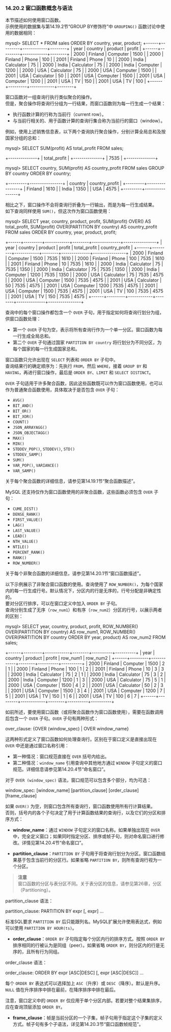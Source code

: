 ### 14.20.2 窗口函数概念与语法

本节描述如何使用窗口函数。  
示例使用的数据集与第14.19.2节“GROUP BY修饰符”中 `GROUPING()` 函数讨论中使用的数据相同：

mysql> SELECT * FROM sales ORDER BY country, year, product;
+------+---------+------------+--------+
| year | country | product    | profit |
+------+---------+------------+--------+
| 2000 | Finland | Computer   |   1500 |
| 2000 | Finland | Phone      |    100 |
| 2001 | Finland | Phone      |     10 |
| 2000 | India   | Calculator |     75 |
| 2000 | India   | Calculator |     75 |
| 2000 | India   | Computer   |   1200 |
| 2000 | USA     | Calculator |     75 |
| 2000 | USA     | Computer   |   1500 |
| 2001 | USA     | Calculator |     50 |
| 2001 | USA     | Computer   |   1500 |
| 2001 | USA     | Computer   |   1200 |
| 2001 | USA     | TV         |    150 |
| 2001 | USA     | TV         |    100 |
+------+---------+------------+--------+

窗口函数对一组查询行执行类似聚合的操作。  
但是，聚合操作将查询行分组为一行结果，而窗口函数则为每一行生成一个结果：

- 执行函数计算的行称为当前行（current row）。
- 与当前行相关的、用于函数计算的查询行集合称为当前行的窗口（window）。

例如，使用上述销售信息表，以下两个查询执行聚合操作，分别计算全局总和及按国家分组的总和：

mysql> SELECT SUM(profit) AS total_profit
       FROM sales;

+--------------+
| total_profit |
+--------------+
|         7535 |
+--------------+

mysql> SELECT country, SUM(profit) AS country_profit
       FROM sales
       GROUP BY country
       ORDER BY country;

+---------+----------------+
| country | country_profit |
+---------+----------------+
| Finland |           1610 |
| India   |           1350 |
| USA     |           4575 |
+---------+----------------+

相比之下，窗口操作不会将查询行折叠为一行输出，而是为每一行生成结果。  
如下查询同样使用 `SUM()`，但这次作为窗口函数使用：

mysql> SELECT
         year, country, product, profit,
         SUM(profit) OVER() AS total_profit,
         SUM(profit) OVER(PARTITION BY country) AS country_profit
       FROM sales
       ORDER BY country, year, product, profit;

+------+---------+------------+--------+--------------+----------------+
| year | country | product    | profit | total_profit | country_profit |
+------+---------+------------+--------+--------------+----------------+
| 2000 | Finland | Computer   |   1500 |         7535 |           1610 |
| 2000 | Finland | Phone      |    100 |         7535 |           1610 |
| 2001 | Finland | Phone      |     10 |         7535 |           1610 |
| 2000 | India   | Calculator |     75 |         7535 |           1350 |
| 2000 | India   | Calculator |     75 |         7535 |           1350 |
| 2000 | India   | Computer   |   1200 |         7535 |           1350 |
| 2000 | USA     | Calculator |     75 |         7535 |           4575 |
| 2000 | USA     | Computer   |   1500 |         7535 |           4575 |
| 2001 | USA     | Calculator |     50 |         7535 |           4575 |
| 2001 | USA     | Computer   |   1200 |         7535 |           4575 |
| 2001 | USA     | Computer   |   1500 |         7535 |           4575 |
| 2001 | USA     | TV         |    100 |         7535 |           4575 |
| 2001 | USA     | TV         |    150 |         7535 |           4575 |
+------+---------+------------+--------+--------------+----------------+

查询中的每个窗口操作都包含一个 `OVER` 子句，用于指定如何将查询行划分为组，供窗口函数处理：

- 第一个 `OVER` 子句为空，表示将所有查询行作为一个单一分区。窗口函数为每一行生成全局总和。
- 第二个 `OVER` 子句通过国家 `PARTITION BY country` 将行划分为不同分区，为每个国家的每一行生成国家总和。

窗口函数只允许出现在 `SELECT` 列表和 `ORDER BY` 子句中。  
查询结果行的确定顺序为：先执行 `FROM`，然后 `WHERE`，接着 `GROUP BY` 和 `HAVING`，再进行窗口操作，最后是 `ORDER BY`、`LIMIT` 和 `SELECT DISTINCT`。

`OVER` 子句适用于许多聚合函数，因此这些函数既可以作为窗口函数使用，也可以作为普通聚合函数使用，具体取决于是否包含 `OVER` 子句：

- `AVG()`
- `BIT_AND()`
- `BIT_OR()`
- `BIT_XOR()`
- `COUNT()`
- `JSON_ARRAYAGG()`
- `JSON_OBJECTAGG()`
- `MAX()`
- `MIN()`
- `STDDEV_POP()`, `STDDEV()`, `STD()`
- `STDDEV_SAMP()`
- `SUM()`
- `VAR_POP()`, `VARIANCE()`
- `VAR_SAMP()`

关于每个聚合函数的详细信息，请参见第14.19.1节“聚合函数描述”。

MySQL 还支持仅作为窗口函数使用的非聚合函数，这些函数必须包含 `OVER` 子句：

- `CUME_DIST()`
- `DENSE_RANK()`
- `FIRST_VALUE()`
- `LAG()`
- `LAST_VALUE()`
- `LEAD()`
- `NTH_VALUE()`
- `NTILE()`
- `PERCENT_RANK()`
- `RANK()`
- `ROW_NUMBER()`

关于每个非聚合函数的详细信息，请参见第14.20.1节“窗口函数描述”。

以下示例展示了非聚合窗口函数的使用。查询使用了 `ROW_NUMBER()`，为每个国家内的每一行生成行号。默认情况下，分区内的行是无序的，行号分配是非确定性的。  
要对分区行排序，可以在窗口定义中加入 `ORDER BY` 子句。  
查询分别生成了无序（`row_num1`）和有序（`row_num2`）分区的行号，以展示两者的区别：

mysql> SELECT
         year, country, product, profit,
         ROW_NUMBER() OVER(PARTITION BY country) AS row_num1,
         ROW_NUMBER() OVER(PARTITION BY country ORDER BY year, product) AS row_num2
       FROM sales;

+------+---------+------------+--------+----------+----------+
| year | country | product    | profit | row_num1 | row_num2 |
+------+---------+------------+--------+----------+----------+
| 2000 | Finland | Computer   |   1500 |        2 |        1 |
| 2000 | Finland | Phone      |    100 |        1 |        2 |
| 2001 | Finland | Phone      |     10 |        3 |        3 |
| 2000 | India   | Calculator |     75 |        2 |        1 |
| 2000 | India   | Calculator |     75 |        3 |        2 |
| 2000 | India   | Computer   |   1200 |        1 |        3 |
| 2000 | USA     | Calculator |     75 |        5 |        1 |
| 2000 | USA     | Computer   |   1500 |        4 |        2 |
| 2001 | USA     | Calculator |     50 |        2 |        3 |
| 2001 | USA     | Computer   |   1500 |        3 |        4 |
| 2001 | USA     | Computer   |   1200 |        7 |        5 |
| 2001 | USA     | TV         |    150 |        1 |        6 |
| 2001 | USA     | TV         |    100 |        6 |        7 |
+------+---------+------------+--------+----------+----------+

如前所述，要使用窗口函数（或将聚合函数作为窗口函数使用），需要在函数调用后包含一个 `OVER` 子句。`OVER` 子句有两种形式：

over_clause:
    {OVER (window_spec) | OVER window_name}

这两种形式定义了窗口函数如何处理查询行。区别在于窗口定义是直接出现在 `OVER` 中还是通过窗口名称引用：

- 第一种情况：窗口规范直接在 `OVER` 括号内给出。
- 第二种情况：`window_name` 引用查询中其他地方通过 `WINDOW` 子句定义的窗口规范。详细信息请参见第14.20.4节“命名窗口”。

对于 `OVER (window_spec)` 语法，窗口规范可以包含多个部分，均为可选：

window_spec:
    [window_name] [partition_clause] [order_clause] [frame_clause]

如果 `OVER()` 为空，则窗口包含所有查询行，窗口函数使用所有行计算结果。  
否则，括号内的各个子句决定了用于计算函数结果的查询行，以及它们的分区和排序方式：

- **window_name**：通过 `WINDOW` 子句定义的窗口名称。如果单独出现在 `OVER` 中，完全定义窗口；如果同时指定分区、排序或帧子句，则对命名窗口进行修改。详情见第14.20.4节“命名窗口”。
  
- **partition_clause**：`PARTITION BY` 子句用于将查询行划分为分区。窗口函数结果基于包含当前行的分区行。如果省略 `PARTITION BY`，则所有查询行视为一个分区。

> **注意**  
> 窗口函数的分区与表分区不同。关于表分区的信息，请参见第26章，分区（Partitioning）。

partition_clause 语法：

partition_clause:
    PARTITION BY expr [, expr] ...

标准SQL要求 `PARTITION BY` 后只能跟列名。MySQL扩展允许使用表达式，例如可以使用 `PARTITION BY HOUR(ts)`。

- **order_clause**：`ORDER BY` 子句指定每个分区内行的排序方式。按照 `ORDER BY` 排序相同的行被认为是同组（peer）。如果省略 `ORDER BY`，则分区内的行是无序的，且所有行为同组。

order_clause 语法：

order_clause:
    ORDER BY expr [ASC|DESC] [, expr [ASC|DESC]] ...

每个 `ORDER BY` 表达式可以选择加上 `ASC`（升序）或 `DESC`（降序）。默认是升序。`NULL` 值在升序排序中排在最前，在降序排序中排在最后。

注意，窗口定义中的 `ORDER BY` 仅应用于单个分区内部。若要对整个结果集排序，应在查询顶层添加 `ORDER BY`。

- **frame_clause**：帧是当前分区的一个子集，帧子句用于指定这个子集的定义方式。帧子句有多个子语法，详见第14.20.3节“窗口函数帧规范”。